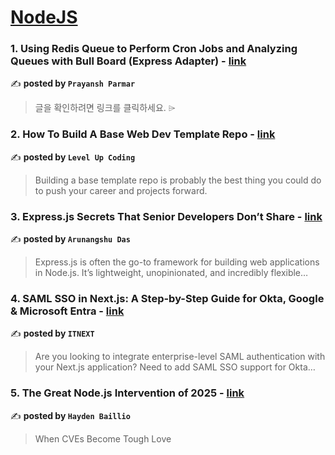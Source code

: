 
<h1><a href=https://medium.com/tag/nodejs/recommended target="_blank" rel="noopener noreferrer">NodeJS</a></h1>
<h3>1. Using Redis Queue to Perform Cron Jobs and Analyzing Queues with Bull Board (Express Adapter) - <a href="https://medium.com/@parmarprayansh2/using-redis-queue-to-perform-cron-jobs-and-analyzing-queues-with-bull-board-express-adapter-ba6fa669c200" target="_blank" rel="noopener noreferrer">link</a></h3>

✍️ **posted by `Prayansh Parmar`**

<blockquote>글을 확인하려면 링크를 클릭하세요. ⌲</blockquote>

<h3>2. How To Build A Base Web Dev Template Repo - <a href="https://medium.com/gitconnected/how-to-build-a-base-web-dev-template-repo-d4172ebfa915" target="_blank" rel="noopener noreferrer">link</a></h3>

✍️ **posted by `Level Up Coding`**

<blockquote>Building a base template repo is probably the best thing you could do to push your career and projects forward.</blockquote>

<h3>3. Express.js Secrets That Senior Developers Don’t Share - <a href="https://medium.com/@arunangshudas/express-js-secrets-that-senior-developers-dont-share-b2979bd7439a" target="_blank" rel="noopener noreferrer">link</a></h3>

✍️ **posted by `Arunangshu Das`**

<blockquote>Express.js is often the go-to framework for building web applications in Node.js. It’s lightweight, unopinionated, and incredibly flexible…</blockquote>

<h3>4. SAML SSO in Next.js: A Step-by-Step Guide for Okta, Google & Microsoft Entra - <a href="https://medium.com/itnext/saml-sso-in-next-js-a-step-by-step-guide-for-okta-google-microsoft-entra-dbdd215b98d3" target="_blank" rel="noopener noreferrer">link</a></h3>

✍️ **posted by `ITNEXT`**

<blockquote>Are you looking to integrate enterprise-level SAML authentication with your Next.js application? Need to add SAML SSO support for Okta…</blockquote>

<h3>5. The Great Node.js Intervention of 2025 - <a href="https://medium.com/@haydengpt/the-great-node-js-intervention-of-2025-24821f8d0cec" target="_blank" rel="noopener noreferrer">link</a></h3>

✍️ **posted by `Hayden Baillio`**

<blockquote>When CVEs Become Tough Love</blockquote>

